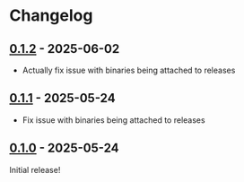 # Changelog

<!-- https://keepachangelog.com/en/1.0.0/ -->

## [0.1.2] - 2025-06-02

[0.1.2]: https://github.com/langston-barrett/zbr/releases/tag/v0.1.2

- Actually fix issue with binaries being attached to releases

## [0.1.1] - 2025-05-24

[0.1.1]: https://github.com/langston-barrett/zbr/releases/tag/v0.1.1

- Fix issue with binaries being attached to releases

## [0.1.0] - 2025-05-24

[0.1.0]: https://github.com/langston-barrett/zbr/releases/tag/v0.1.0

Initial release!
